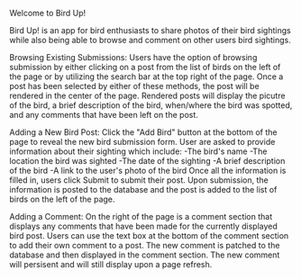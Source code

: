 Welcome to Bird Up!

Bird Up! is an app for bird enthusiasts to share photos of their bird sightings while also being able to browse and comment on other users bird sightings.

Browsing Existing Submissions:
Users have the option of browsing submission by either clicking on a post from the list of birds on the left of the page or by utilizing the search bar at the top right of the page. Once a post has been selected by either of these methods, the post will be rendered in the center of the page. Rendered posts will display the picutre of the bird, a brief description of the bird, when/where the bird was spotted, and any comments that have been left on the post.

Adding a New Bird Post:
Click the "Add Bird" button at the bottom of the page to reveal the new bird submission form. User are asked to provide information about their sighting which include:
    -The bird's name
    -The location the bird was sighted
    -The date of the sighting
    -A brief description of the bird
    -A link to the user's photo of the bird
Once all the information is filled in, users click Submit to submit their post. Upon submission, the information is posted to the database and the post is added to the list of birds on the left of the page. 

Adding a Comment:
On the right of the page is a comment section that displays any comments that have been made for the currently displayed bird post. Users can use the text box at the bottom of the comment section to add their own comment to a post. The new comment is patched to the database and then displayed in the comment section. The new comment will persisent and will still display upon a page refresh. 